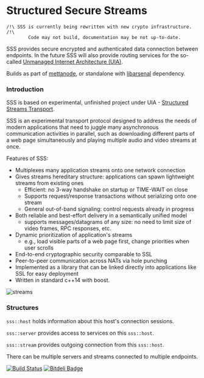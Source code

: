 Structured Secure Streams
=========================

```
/!\ SSS is currently being rewritten with new crypto infrastructure. /!\
        Code may not build, documentation may be not up-to-date.
```

SSS provides secure encrypted and authenticated data connection between endpoints. In the future SSS will also provide routing services for the so-called [Unmanaged Internet Architecture (UIA)](http://pdos.csail.mit.edu/uia/).

Builds as part of [mettanode](https://github.com/berkus/mettanode), or standalone with [libarsenal](https://github.com/berkus/libarsenal) dependency.

### Introduction

SSS is based on experimental, unfinished project under UIA - [Structured Streams Transport](http://pdos.csail.mit.edu/uia/sst/).

SSS is an experimental transport protocol designed to address the needs of modern applications
that need to juggle many asynchronous communication activities in parallel, such as downloading
different parts of a web page simultaneously and playing multiple audio and video streams at once.

Features of SSS:

 * Multiplexes many application streams onto one network connection
 * Gives streams hereditary structure: applications can spawn lightweight streams from existing ones
   * Efficient: no 3-way handshake on startup or TIME-WAIT on close
   * Supports request/response transactions without serializing onto one stream
   * General out-of-band signaling: control requests already in progress
 * Both reliable and best-effort delivery in a semantically unified model
   * supports messages/datagrams of any size: no need to limit size of video frames, RPC responses, etc.
 * Dynamic prioritization of application's streams
   * e.g., load visible parts of a web page first, change priorities when user scrolls
 * End-to-end cryptographic security comparable to SSL
 * Peer-to-peer communication across NATs via hole punching
 * Implemented as a library that can be linked directly into applications like SSL for easy deployment
 * Written in standard c++14 with boost.

![streams](https://raw.github.com/berkus/libsss/master/doc/streams.png "Streams Structure")

### Structures

`sss::host` holds information about this host's connection sessions.

`sss::server` provides access to services on this `sss::host`.

`sss::stream` provides outgoing connection from this `sss::host`.

There can be multiple servers and streams connected to multiple endpoints.

[![Build Status](https://travis-ci.org/berkus/libsss.png?branch=master)](https://travis-ci.org/berkus/libsss) [![Bitdeli Badge](https://d2weczhvl823v0.cloudfront.net/berkus/libsss/trend.png)](https://bitdeli.com/free "Bitdeli Badge")
